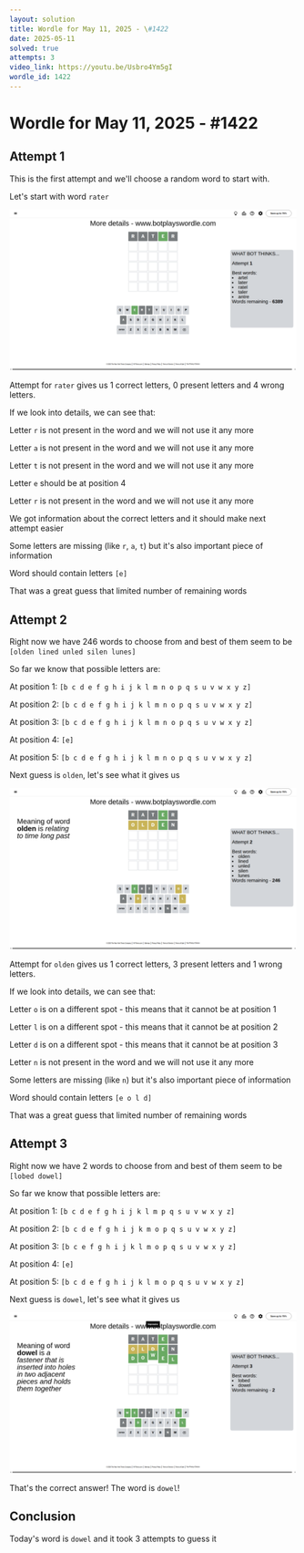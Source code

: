 ```yaml
---
layout: solution
title: Wordle for May 11, 2025 - \#1422
date: 2025-05-11
solved: true
attempts: 3
video_link: https://youtu.be/Usbro4Ym5gI
wordle_id: 1422
---
```


# Wordle for May 11, 2025 - \#1422

## Attempt 1

This is the first attempt and we'll choose a random word to start with.

Let's start with word `rater`

![Attempt 1](2025-05-11/attempt-1.png)

Attempt for `rater` gives us 1 correct letters, 0 present letters and 4 wrong letters.

If we look into details, we can see that:

Letter `r` is not present in the word and we will not use it any more

Letter `a` is not present in the word and we will not use it any more

Letter `t` is not present in the word and we will not use it any more

Letter `e` should be at position 4

Letter `r` is not present in the word and we will not use it any more

We got information about the correct letters and it should make next attempt easier

Some letters are missing (like `r`, `a`, `t`) but it's also important piece of information

Word should contain letters `[e]`

That was a great guess that limited number of remaining words



## Attempt 2

Right now we have 246 words to choose from and best of them seem to be `[olden lined unled silen lunes]`

So far we know that possible letters are:

At position 1: `[b c d e f g h i j k l m n o p q s u v w x y z]`

At position 2: `[b c d e f g h i j k l m n o p q s u v w x y z]`

At position 3: `[b c d e f g h i j k l m n o p q s u v w x y z]`

At position 4: `[e]`

At position 5: `[b c d e f g h i j k l m n o p q s u v w x y z]`

Next guess is `olden`, let's see what it gives us

![Attempt 2](2025-05-11/attempt-2.png)

Attempt for `olden` gives us 1 correct letters, 3 present letters and 1 wrong letters.

If we look into details, we can see that:

Letter `o` is on a different spot - this means that it cannot be at position 1

Letter `l` is on a different spot - this means that it cannot be at position 2

Letter `d` is on a different spot - this means that it cannot be at position 3

Letter `n` is not present in the word and we will not use it any more

Some letters are missing (like `n`) but it's also important piece of information

Word should contain letters `[e o l d]`

That was a great guess that limited number of remaining words



## Attempt 3

Right now we have 2 words to choose from and best of them seem to be `[lobed dowel]`

So far we know that possible letters are:

At position 1: `[b c d e f g h i j k l m p q s u v w x y z]`

At position 2: `[b c d e f g h i j k m o p q s u v w x y z]`

At position 3: `[b c e f g h i j k l m o p q s u v w x y z]`

At position 4: `[e]`

At position 5: `[b c d e f g h i j k l m o p q s u v w x y z]`

Next guess is `dowel`, let's see what it gives us

![Attempt 3](2025-05-11/attempt-3.png)

That's the correct answer! The word is `dowel`!

## Conclusion

Today's word is `dowel` and it took 3 attempts to guess it

